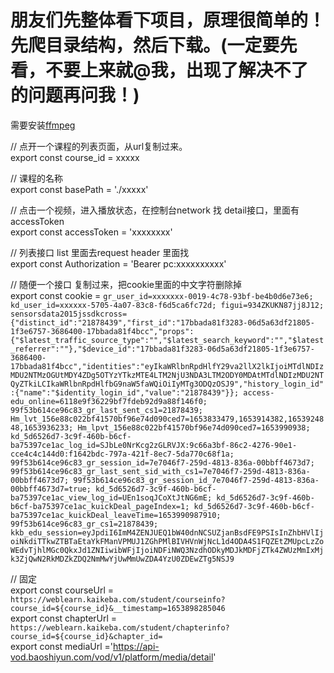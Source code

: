 # 朋友们先整体看下项目，原理很简单的！先爬目录结构，然后下载。(一定要先看，不要上来就@我，出现了解决不了的问题再问我！)
需要安装[ffmpeg](http://ffmpeg.org/download.html)  

// 点开一个课程的列表页面，从url复制过来。  
export const course_id = xxxxx  

// 课程的名称  
export const basePath = './xxxxx'  

// 点击一个视频，进入播放状态，在控制台network 找 detail接口，里面有accessToken  
export const accessToken = 'xxxxxxxx'  

// 列表接口 list 里面去request header 里面找  
export const Authorization = 'Bearer pc:xxxxxxxxxx'  

// 随便一个接口 复制过来，把cookie里面的中文字符删除掉  
export const cookie = `gr_user_id=xxxxxxx-0019-4c78-93bf-be4b0d6e73e6; kd_user_id=xxxxxx-5705-4a07-83c8-f6d5ca6fc72d; figui=934ZKUKN87jj8J12; sensorsdata2015jssdkcross={"distinct_id":"21878439","first_id":"17bbada81f3283-06d5a63df21805-1f3e6757-3686400-17bbada81f4bcc","props":{"$latest_traffic_source_type":"","$latest_search_keyword":"","$latest_referrer":""},"$device_id":"17bbada81f3283-06d5a63df21805-1f3e6757-3686400-17bbada81f4bcc","identities":"eyIkaWRlbnRpdHlfY29va2llX2lkIjoiMTdlNDIzMDU2NTMzOGUtMDY4ZDg5OTYzYTkzMTE4LTM2NjU3NDA3LTM2ODY0MDAtMTdlNDIzMDU2NTQyZTkiLCIkaWRlbnRpdHlfbG9naW5faWQiOiIyMTg3ODQzOSJ9","history_login_id":{"name":"$identity_login_id","value":"21878439"}}; access-edu_online=6118e9f36229bf7fdeb92d9a88f146f0; 99f53b614ce96c83_gr_last_sent_cs1=21878439; Hm_lvt_156e88c022bf41570bf96e74d090ced7=1653833479,1653914382,1653924848,1653936233; Hm_lpvt_156e88c022bf41570bf96e74d090ced7=1653990938; kd_5d6526d7-3c9f-460b-b6cf-ba75397ce1ac_log_id=SJbLe0NrKcg2zGLRVJX:9c66a3bf-86c2-4276-90e1-cce4c4c144d0:f1642bdc-797a-421f-8ec7-5da770c68f1a; 99f53b614ce96c83_gr_session_id=7e7046f7-259d-4813-836a-00bbff4673d7; 99f53b614ce96c83_gr_last_sent_sid_with_cs1=7e7046f7-259d-4813-836a-00bbff4673d7; 99f53b614ce96c83_gr_session_id_7e7046f7-259d-4813-836a-00bbff4673d7=true; kd_5d6526d7-3c9f-460b-b6cf-ba75397ce1ac_view_log_id=UEn1soqJCoXtJtNG6mE; kd_5d6526d7-3c9f-460b-b6cf-ba75397ce1ac_kuickDeal_pageIndex=1; kd_5d6526d7-3c9f-460b-b6cf-ba75397ce1ac_kuickDeal_leaveTime=1653990987910; 99f53b614ce96c83_gr_cs1=21878439; kkb_edu_session=eyJpdiI6ImM4ZENJUEQ1bW40dnNCSUZjanBsdFE9PSIsInZhbHVlIjoiNkdiTTkwZTBTaEtaYkFManVPMUJ1ZGhPMlBIVHVnWjNcL1d4ODA4S1FQZEtZMUpcLzZoWEdvTjhlMGc0QkxJd1ZNIiwibWFjIjoiNDFiNWQ3NzdhODkyMDJkMDFjZTk4ZWUzMmIxMjk3ZjQwN2RkMDZkZDQ2NmMwYjUwMmUwZDA4YzU0ZDEwZTg5NSJ9`

// 固定  
export const courseUrl = `https://weblearn.kaikeba.com/student/courseinfo?course_id=${course_id}&__timestamp=1653898285046`  
export const chapterUrl = `https://weblearn.kaikeba.com/student/chapterinfo?course_id=${course_id}&chapter_id=`  
export const mediaUrl ='https://api-vod.baoshiyun.com/vod/v1/platform/media/detail'
